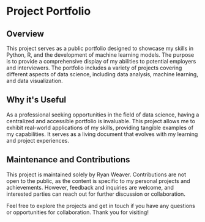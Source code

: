 # Project Portfolio

## Overview

This project serves as a public portfolio designed to showcase my skills in Python, R, and the development of machine learning models. The purpose is to provide a comprehensive display of my abilities to potential employers and interviewers. The portfolio includes a variety of projects covering different aspects of data science, including data analysis, machine learning, and data visualization.

## Why it's Useful

As a professional seeking opportunities in the field of data science, having a centralized and accessible portfolio is invaluable. This project allows me to exhibit real-world applications of my skills, providing tangible examples of my capabilities. It serves as a living document that evolves with my learning and project experiences.

## Maintenance and Contributions

This project is maintained solely by Ryan Weaver. Contributions are not open to the public, as the content is specific to my personal projects and achievements. However, feedback and inquiries are welcome, and interested parties can reach out for further discussion or collaboration.

Feel free to explore the projects and get in touch if you have any questions or opportunities for collaboration. Thank you for visiting!
